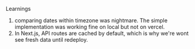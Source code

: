 Learnings
1. comparing dates within timezone was nightmare. The simple implementation was working fine on local but not on vercel.
2. In Next.js, API routes are cached by default, which is why we're wont see fresh data until redeploy.